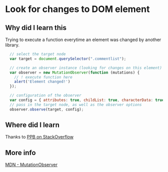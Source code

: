 # Look for changes to DOM element

## Why did I learn this
Trying to execute a function everytime an element was changed by another library.


```javascript
  // select the target node
  var target = document.querySelector(".commentlist");

  // create an observer instance (looking for changes on this element)
  var observer = new MutationObserver(function (mutations) {
    // ! execute function here
    alert('Element changed!')
  });

  // configuration of the observer
  var config = { attributes: true, childList: true, characterData: true };
  // pass in the target node, as well as the observer options
  observer.observe(target, config);
```

## Where did I learn
Thanks to [PPB on StackOverflow](https://stackoverflow.com/a/42805882/14076293)

## More info
[MDN - MutationObserver](https://developer.mozilla.org/en-US/docs/Web/API/MutationObserver)